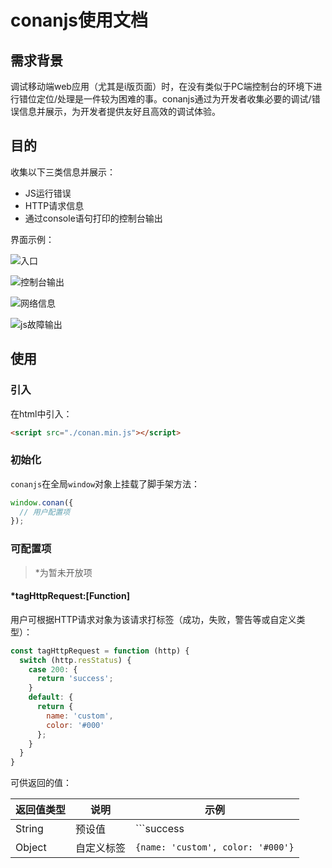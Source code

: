 # conanjs使用文档

## 需求背景
调试移动端web应用（尤其是i版页面）时，在没有类似于PC端控制台的环境下进行错位定位/处理是一件较为困难的事。conanjs通过为开发者收集必要的调试/错误信息并展示，为开发者提供友好且高效的调试体验。

## 目的

收集以下三类信息并展示：

- JS运行错误
- HTTP请求信息
- 通过console语句打印的控制台输出

界面示例：

![入口](./docs/入口.png)

![控制台输出](./docs/控制台输出.png)

![网络信息](./docs/网络信息.png)

![js故障输出](./docs/js故障输出.png)

## 使用

### 引入

在html中引入：

```html
<script src="./conan.min.js"></script>
```

### 初始化

`conanjs`在全局`window`对象上挂载了脚手架方法：

```javascript
window.conan({
  // 用户配置项
});
```

### 可配置项

> *为暂未开放项

#### *tagHttpRequest:[Function]

用户可根据HTTP请求对象为该请求打标签（成功，失败，警告等或自定义类型）：

```javascript
const tagHttpRequest = function (http) {
  switch (http.resStatus) {
    case 200: {
      return 'success';
	}
    default: {
      return {
        name: 'custom',
        color: '#000'
      };
    }
  }
}
```

可供返回的值：

| 返回值类型  | 说明    | 示例                                      |
| ------ | ----- | --------------------------------------- |
| String | 预设值   | ```success|error|warning|important``` |
| Object | 自定义标签 | ```{name: 'custom', color: '#000'}```   |
